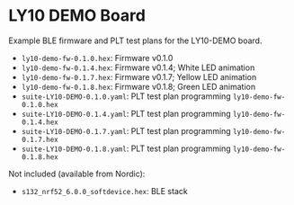 # LY10 DEMO Board

Example BLE firmware and PLT test plans for the LY10-DEMO board.

- `ly10-demo-fw-0.1.0.hex`: Firmware v0.1.0
- `ly10-demo-fw-0.1.4.hex`: Firmware v0.1.4; White LED animation
- `ly10-demo-fw-0.1.7.hex`: Firmware v0.1.7; Yellow LED animation
- `ly10-demo-fw-0.1.8.hex`: Firmware v0.1.8; Green LED animation
- `suite-LY10-DEMO-0.1.0.yaml`: PLT test plan programming `ly10-demo-fw-0.1.0.hex`
- `suite-LY10-DEMO-0.1.4.yaml`: PLT test plan programming `ly10-demo-fw-0.1.4.hex`
- `suite-LY10-DEMO-0.1.7.yaml`: PLT test plan programming `ly10-demo-fw-0.1.7.hex`
- `suite-LY10-DEMO-0.1.8.yaml`: PLT test plan programming `ly10-demo-fw-0.1.8.hex`

Not included (available from Nordic):

- `s132_nrf52_6.0.0_softdevice.hex`: BLE stack
